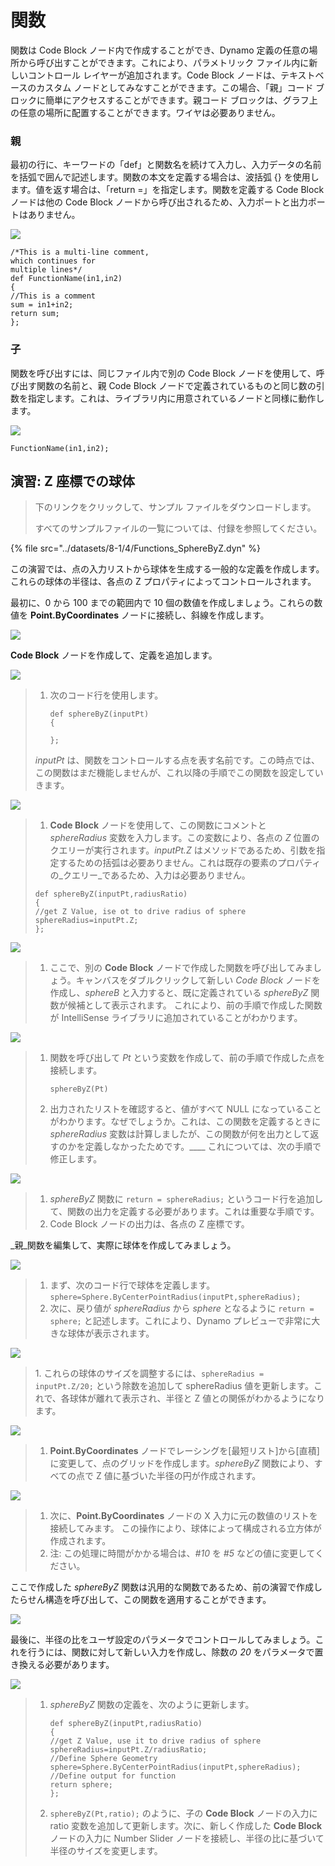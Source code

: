 # 関数

関数は Code Block ノード内で作成することができ、Dynamo 定義の任意の場所から呼び出すことができます。これにより、パラメトリック ファイル内に新しいコントロール レイヤーが追加されます。Code Block ノードは、テキストベースのカスタム ノードとしてみなすことができます。この場合、「親」コード ブロックに簡単にアクセスすることができます。親コード ブロックは、グラフ上の任意の場所に配置することができます。ワイヤは必要ありません。

### 親

最初の行に、キーワードの「def」と関数名を続けて入力し、入力データの名前を括弧で囲んで記述します。関数の本文を定義する場合は、波括弧 {} を使用します。値を返す場合は、「return =」を指定します。関数を定義する Code Block ノードは他の Code Block ノードから呼び出されるため、入力ポートと出力ポートはありません。

![](<../images/8-1/4/functions parent def.jpg>)

```
/*This is a multi-line comment,
which continues for
multiple lines*/
def FunctionName(in1,in2)
{
//This is a comment
sum = in1+in2;
return sum;
};
```

### 子

関数を呼び出すには、同じファイル内で別の Code Block ノードを使用して、呼び出す関数の名前と、親 Code Block ノードで定義されているものと同じ数の引数を指定します。これは、ライブラリ内に用意されているノードと同様に動作します。

![](<../images/8-1/4/functions children call def.jpg>)

```
FunctionName(in1,in2);
```

## 演習: Z 座標での球体

> 下のリンクをクリックして、サンプル ファイルをダウンロードします。
>
> すべてのサンプルファイルの一覧については、付録を参照してください。

{% file src="../datasets/8-1/4/Functions_SphereByZ.dyn" %}

この演習では、点の入力リストから球体を生成する一般的な定義を作成します。これらの球体の半径は、各点の Z プロパティによってコントロールされます。

最初に、0 から 100 までの範囲内で 10 個の数値を作成しましょう。これらの数値を **Point.ByCoordinates** ノードに接続し、斜線を作成します。

![](<../images/8-1/4/functions - exercise - 01.jpg>)

**Code Block** ノードを作成して、定義を追加します。

![](<../images/8-1/4/functions - exercise - 02.jpg>)

> 1. 次のコード行を使用します。
>
>    ```
>    def sphereByZ(inputPt)
>    {
>    
>    };
>    ```
>
> _inputPt_ は、関数をコントロールする点を表す名前です。この時点では、この関数はまだ機能しませんが、これ以降の手順でこの関数を設定していきます。

![](<../images/8-1/4/functions - exercise - 03.jpg>)

> 1. **Code Block** ノードを使用して、この関数にコメントと _sphereRadius_ 変数を入力します。この変数により、各点の _Z_ 位置のクエリーが実行されます。_inputPt.Z_ はメソッドであるため、引数を指定するための括弧は必要ありません。これは既存の要素のプロパティの_クエリー_であるため、入力は必要ありません。
>
> ```
> def sphereByZ(inputPt,radiusRatio)
> {
> //get Z Value, ise ot to drive radius of sphere
> sphereRadius=inputPt.Z;
> };
> ```

![](<../images/8-1/4/functions - exercise - 04.jpg>)

> 1. ここで、別の **Code Block** ノードで作成した関数を呼び出してみましょう。キャンバスをダブルクリックして新しい _Code Block_ ノードを作成し、_sphereB_ と入力すると、既に定義されている _sphereByZ_ 関数が候補として表示されます。 これにより、前の手順で作成した関数が IntelliSense ライブラリに追加されていることがわかります。

![](<../images/8-1/4/functions - exercise - 05.jpg>)

> 1. 関数を呼び出して _Pt_ という変数を作成して、前の手順で作成した点を接続します。
>
>    ```
>    sphereByZ(Pt)
>    ```
> 2. 出力されたリストを確認すると、値がすべて NULL になっていることがわかります。なぜでしょうか。これは、この関数を定義するときに _sphereRadius_ 変数は計算しましたが、この関数が何を出力として返すのかを定義しなかったためです。____ これについては、次の手順で修正します。

![](<../images/8-1/4/functions - exercise - 06.jpg>)

> 1. _sphereByZ_ 関数に `return = sphereRadius;` というコード行を追加して、関数の出力を定義する必要があります。これは重要な手順です。
> 2. Code Block ノードの出力は、各点の Z 座標です。

_親_関数を編集して、実際に球体を作成してみましょう。

![](<../images/8-1/4/functions - exercise - 07.jpg>)

> 1. まず、次のコード行で球体を定義します。`sphere=Sphere.ByCenterPointRadius(inputPt,sphereRadius);`
> 2. 次に、戻り値が _sphereRadius_ から _sphere_ となるように `return = sphere;` と記述します。これにより、Dynamo プレビューで非常に大きな球体が表示されます。

![](<../images/8-1/4/functions - exercise - 08.jpg>)

> 1\. これらの球体のサイズを調整するには、`sphereRadius = inputPt.Z/20;` という除数を追加して sphereRadius 値を更新します。これで、各球体が離れて表示され、半径と Z 値との関係がわかるようになります。

![](<../images/8-1/4/functions - exercise - 09.jpg>)

> 1. **Point.ByCoordinates** ノードでレーシングを[最短リスト]から[直積]に変更して、点のグリッドを作成します。_sphereByZ_ 関数により、すべての点で Z 値に基づいた半径の円が作成されます。

![](<../images/8-1/4/functions - exercise - 10.jpg>)

> 1. 次に、**Point.ByCoordinates** ノードの X 入力に元の数値のリストを接続してみます。 この操作により、球体によって構成される立方体が作成されます。
> 2. 注: この処理に時間がかかる場合は、_#10_ を _#5_ などの値に変更してください。

ここで作成した _sphereByZ_ 関数は汎用的な関数であるため、前の演習で作成したらせん構造を呼び出して、この関数を適用することができます。

![](<../images/8-1/4/functions - exercise - 11.jpg>)

最後に、半径の比をユーザ設定のパラメータでコントロールしてみましょう。これを行うには、関数に対して新しい入力を作成し、除数の _20_ をパラメータで置き換える必要があります。

![](<../images/8-1/4/functions - exercise - 12.jpg>)

> 1. _sphereByZ_ 関数の定義を、次のように更新します。
>
>    ```
>    def sphereByZ(inputPt,radiusRatio)
>    {
>    //get Z Value, use it to drive radius of sphere
>    sphereRadius=inputPt.Z/radiusRatio;
>    //Define Sphere Geometry
>    sphere=Sphere.ByCenterPointRadius(inputPt,sphereRadius);
>    //Define output for function
>    return sphere;
>    };
>    ```
> 2. `sphereByZ(Pt,ratio);` のように、子の **Code Block** ノードの入力に ratio 変数を追加して更新します。次に、新しく作成した **Code Block** ノードの入力に Number Slider ノードを接続し、半径の比に基づいて半径のサイズを変更します。
